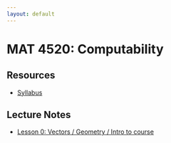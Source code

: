 ```yaml
---
layout: default
---
```


# MAT 4520: Computability

## Resources

* [Syllabus](syllabus.html)

## Lecture Notes

* [Lesson 0: Vectors / Geometry / Intro to course](lesson0.html)

